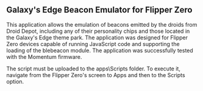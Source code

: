 ## Galaxy's Edge Beacon Emulator for Flipper Zero

This application allows the emulation of beacons emitted by the droids from Droid Depot, including any of their personality chips and those located in the Galaxy's Edge theme park. 
The application was designed for Flipper Zero devices capable of running JavaScript code and supporting the loading of the blebeacon module. The application was successfully tested with the Momentum firmware.

The script must be uploaded to the apps\Scripts folder. 
To execute it, navigate from the Flipper Zero's screen to Apps and then to the Scripts option.
